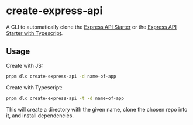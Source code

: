 # create-express-api

A CLI to automatically clone the [Express API Starter](https://github.com/w3cj/express-api-starter) or the [Express API Starter with Typescript](https://github.com/w3cj/express-api-starter-ts).

## Usage

Create with JS:

```sh
pnpm dlx create-express-api -d name-of-app
```

Create with Typescript:

```sh
pnpm dlx create-express-api -t -d name-of-app
```

This will create a directory with the given name, clone the chosen repo into it, and install dependencies.
